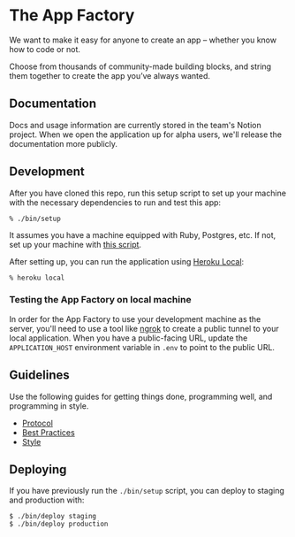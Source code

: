 # The App Factory

We want to make it easy for anyone to create an app –
whether you know how to code or not.

Choose from thousands of community-made building blocks,
and string them together to create the app you’ve always wanted.

## Documentation

Docs and usage information are currently stored in the team's Notion project.
When we open the application up for alpha users,
we'll release the documentation more publicly.

## Development

After you have cloned this repo,
run this setup script to set up your machine
with the necessary dependencies to run and test this app:

    % ./bin/setup

It assumes you have a machine equipped with Ruby, Postgres, etc.
If not, set up your machine with [this script].

[this script]: https://github.com/thoughtbot/laptop

After setting up, you can run the application using [Heroku Local]:

    % heroku local

[Heroku Local]: https://devcenter.heroku.com/articles/heroku-local

### Testing the App Factory on local machine

In order for the App Factory to use your development machine as the server,
you'll need to use a tool like [ngrok](https://ngrok.com/)
to create a public tunnel to your local application.
When you have a public-facing URL,
update the `APPLICATION_HOST` environment variable in `.env`
to point to the public URL.

## Guidelines

Use the following guides for getting things done, programming well, and
programming in style.

* [Protocol](http://github.com/thoughtbot/guides/blob/master/protocol)
* [Best Practices](http://github.com/thoughtbot/guides/blob/master/best-practices)
* [Style](http://github.com/thoughtbot/guides/blob/master/style)

## Deploying

If you have previously run the `./bin/setup` script,
you can deploy to staging and production with:

    $ ./bin/deploy staging
    $ ./bin/deploy production
